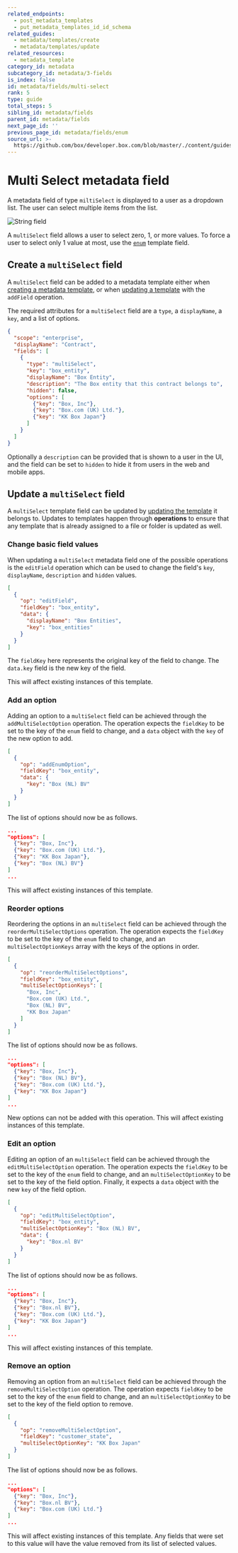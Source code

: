 ```yaml
---
related_endpoints:
  - post_metadata_templates
  - put_metadata_templates_id_id_schema
related_guides:
  - metadata/templates/create
  - metadata/templates/update
related_resources:
  - metadata_template
category_id: metadata
subcategory_id: metadata/3-fields
is_index: false
id: metadata/fields/multi-select
rank: 5
type: guide
total_steps: 5
sibling_id: metadata/fields
parent_id: metadata/fields
next_page_id: ''
previous_page_id: metadata/fields/enum
source_url: >-
  https://github.com/box/developer.box.com/blob/master/./content/guides/metadata/3-fields/5-multi-select.md
---
```


# Multi Select metadata field

A metadata field of type `miltiSelect` is displayed to a user as a dropdown
list. The user can select multiple items from the list.

<ImageFrame border center shadow width='400'>

![String field](./metadata-field-multi-select.png)

</ImageFrame>

<Message notice>

A `multiSelect` field allows a user to select zero, 1, or more values. To force
a user to select only 1 value at most, use the [`enum`][g_enum_field] template
field.

</Message>

## Create a `multiSelect` field

A `multiSelect` field can be added to a metadata template either when [creating
a metadata template][g_create_template], or when [updating a
template][g_update_template] with the `addField` operation.

The required attributes for a `multiSelect` field are a `type`, a `displayName`,
a `key`, and a list of options.

```json
{
  "scope": "enterprise",
  "displayName": "Contract",
  "fields": [
    {
      "type": "multiSelect",
      "key": "box_entity",
      "displayName": "Box Entity",
      "description": "The Box entity that this contract belongs to",
      "hidden": false,
      "options": [
        {"key": "Box, Inc"},
        {"key": "Box.com (UK) Ltd."},
        {"key": "KK Box Japan"}
      ]
    }
  ]
}
```

Optionally a `description` can be provided that is shown to a user in the UI,
and the field can be set to `hidden` to hide it from users in the web and mobile
apps.

## Update a `multiSelect` field

A `multiSelect` template field can be updated by [updating the
template][g_update_template] it belongs to. Updates to templates happen through
**operations** to ensure that any template that is already assigned to a file or
folder is updated as well.

### Change basic field values

When updating a `multiSelect` metadata field one of the possible operations is
the `editField` operation which can be used to change the field's `key`,
`displayName`, `description` and `hidden` values.

```json
[
  {
    "op": "editField",
    "fieldKey": "box_entity",
    "data": {
      "displayName": "Box Entities",
      "key": "box_entities"
    }
  }
]
```

<Message>

The `fieldKey` here represents the original key of the field to change. The
`data.key` field is the new key of the field.

</Message>

<Message warning>

This will affect existing instances of this template.

</Message>

### Add an option

Adding an option to a `multiSelect` field can be achieved through the
`addMultiSelectOption` operation. The operation expects the `fieldKey` to be set
to the key of the `enum` field to change, and a `data` object with the `key` of
the new option to add.

```json
[
  {
    "op": "addEnumOption",
    "fieldKey": "box_entity",
    "data": {
      "key": "Box (NL) BV"
    }
  }
]
```

The list of options should now be as follows.

```json
...
"options": [
  {"key": "Box, Inc"},
  {"key": "Box.com (UK) Ltd."},
  {"key": "KK Box Japan"},
  {"key": "Box (NL) BV"}
]
...
```

<Message warning>

This will affect existing instances of this template.

</Message>

### Reorder options

Reordering the options in an `multiSelect` field can be achieved through the
`reorderMultiSelectOptions` operation. The operation expects the `fieldKey` to
be set to the key of the `enum` field to change, and an `multiSelectOptionKeys`
array with the keys of the options in order.

```json
[
  {
    "op": "reorderMultiSelectOptions",
    "fieldKey": "box_entity",
    "multiSelectOptionKeys": [
      "Box, Inc",
      "Box.com (UK) Ltd.",
      "Box (NL) BV",
      "KK Box Japan"
    ]
  }
]
```

The list of options should now be as follows.

```json
...
"options": [
  {"key": "Box, Inc"},
  {"key": "Box (NL) BV"},
  {"key": "Box.com (UK) Ltd."},
  {"key": "KK Box Japan"}
]
...
```

<Message warning>

New options can not be added with this operation. This will affect existing
instances of this template.

</Message>

### Edit an option

Editing an option of an `multiSelect` field can be achieved through the
`editMultiSelectOption` operation. The operation expects the `fieldKey` to be
set  to the key of the `enum` field to change, and an `multiSelectOptionKey` to
be set to the key of the field option. Finally, it expects a `data` object with
the new `key` of the field option.

```json
[
  {
    "op": "editMultiSelectOption",
    "fieldKey": "box_entity",
    "multiSelectOptionKey": "Box (NL) BV",
    "data": {
      "key": "Box.nl BV"
    }
  }
]
```

The list of options should now be as follows.

```json
...
"options": [
  {"key": "Box, Inc"},
  {"key": "Box.nl BV"},
  {"key": "Box.com (UK) Ltd."},
  {"key": "KK Box Japan"}
]
...
```

<Message warning>

This will affect existing instances of this template.

</Message>

### Remove an option

Removing an option from an `multiSelect` field can be achieved through the
`removeMultiSelectOption` operation. The operation expects `fieldKey` to be set
to the key of the `enum` field to change, and an `multiSelectOptionKey` to be
set to the key of the field option to remove.

```json
[
  {
    "op": "removeMultiSelectOption",
    "fieldKey": "customer_state",
    "multiSelectOptionKey": "KK Box Japan"
  }
]
```

The list of options should now be as follows.

```json
...
"options": [
  {"key": "Box, Inc"},
  {"key": "Box.nl BV"},
  {"key": "Box.com (UK) Ltd."}
]
...
```

<Message warning>

This will affect existing instances of this template. Any fields that were set
to this value will have the value removed from its list of selected values.

</Message>

[g_create_template]: g://metadata/templates/create
[g_update_template]: g://metadata/templates/update
[g_enum_field]: g://metadata/fields/enum
